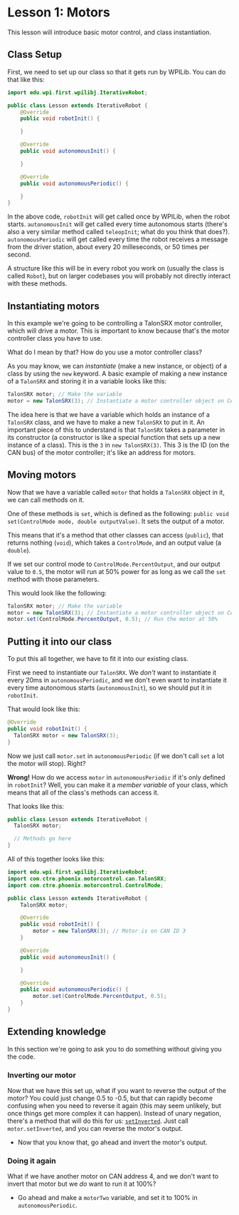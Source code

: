 # Lesson 1: Motors
This lesson will introduce basic motor control, and class instantiation.

## Class Setup
First, we need to set up our class so that it gets run by WPILib. You can do that like this:

```java
import edu.wpi.first.wpilibj.IterativeRobot;

public class Lesson extends IterativeRobot {
	@Override
	public void robotInit() {

	}

	@Override
	public void autonomousInit() {

	}

	@Override
	public void autonomousPeriodic() {

	}
}

```

In the above code, `robotInit` will get called once by WPILib, when the robot starts. `autonomousInit` will get called every time autonomous starts (there's also a very similar method called `teleopInit`; what do you think that does?). `autonomousPeriodic` will get called every time the robot receives a message from the driver station, about every 20 milleseconds, or 50 times per second.

A structure like this will be in every robot you work on (usually the class is called `Robot`), but on larger codebases you will probably not directly interact with these methods.

## Instantiating motors
In this example we're going to be controlling a TalonSRX motor controller, which will drive a motor. This is important to know because that's the motor controller class you have to use.

What do I mean by that? How do you use a motor controller class?

As you may know, we can *instantiate* (make a new instance, or object) of a class by using the `new` keyword. A basic example of making a new instance of a `TalonSRX` and storing it in a variable looks like this:

```java
TalonSRX motor; // Make the variable
motor = new TalonSRX(3); // Instantiate a motor controller object on CAN ID 3
```

The idea here is that we have a variable which holds an instance of a `TalonSRX` class, and we have to make a new `TalonSRX` to put in it. An important piece of this to understand is that `TalonSRX` takes a parameter in its constructor (a constructor is like a special function that sets up a new instance of a class). This is the `3` in `new TalonSRX(3)`. This 3 is the ID (on the CAN bus) of the motor controller; it's like an address for motors.

## Moving motors
Now that we have a variable called `motor` that holds a `TalonSRX` object in it, we can call methods on it.

One of these methods is `set`, which is defined as the following:
`public void set(ControlMode mode, double outputValue)`. It sets the output of a motor.

This means that it's a method that other classes can access (`public`), that returns nothing (`void`), which takes a `ControlMode`, and an output value (a `double`).

If we set our control mode to `ControlMode.PercentOutput`, and our output value to `0.5`, the motor will run at 50% power for as long as we call the `set` method with those parameters.

This would look like the following:
```java
TalonSRX motor; // Make the variable
motor = new TalonSRX(3); // Instantiate a motor controller object on CAN ID 3
motor.set(ControlMode.PercentOutput, 0.5); // Run the motor at 50%
```

## Putting it into our class
To put this all together, we have to fit it into our existing class.

First we need to instantiate our `TalonSRX`. We *don't* want to instantiate it every 20ms in `autonomousPeriodic`, and we don't even want to instantiate it every time autonomous starts (`autonomousInit`), so we should put it in `robotInit`.

That would look like this:
```java
@Override
public void robotInit() {
  TalonSRX motor = new TalonSRX(3);
}
```

Now we just call `motor.set` in `autonomousPeriodic` (if we don't call `set` a lot the motor will stop). Right?

**Wrong!** How do we access `motor` in `autonomousPeriodic` if it's only defined in `robotInit`? Well, you can make it a *member variable* of your class, which means that all of the class's methods can access it.

That looks like this:
```java
public class Lesson extends IterativeRobot {
  TalonSRX motor;

  // Methods go here
}
```

All of this together looks like this:
```java
import edu.wpi.first.wpilibj.IterativeRobot;
import com.ctre.phoenix.motorcontrol.can.TalonSRX;
import com.ctre.phoenix.motorcontrol.ControlMode;

public class Lesson extends IterativeRobot {
	TalonSRX motor;

	@Override
	public void robotInit() {
		motor = new TalonSRX(3); // Motor is on CAN ID 3
	}

	@Override
	public void autonomousInit() {

	}

	@Override
	public void autonomousPeriodic() {
		motor.set(ControlMode.PercentOutput, 0.5);
	}
}

```

## Extending knowledge
In this section we're going to ask you to do something without giving you the code.

### Inverting our motor
Now that we have this set up, what if you want to reverse the output of the motor? You could just change 0.5 to -0.5, but that can rapidly become confusing when you need to reverse it again (this may seem unlikely, but once things get more complex it can happen). Instead of unary negation, there's a method that will do this for us: [`setInverted`](https://www.ctr-electronics.com/downloads/api/java/html/com/ctre/phoenix/motorcontrol/can/BaseMotorController.html#setInverted-boolean-). Just call `motor.setInverted`, and you can reverse the motor's output.

 - Now that you know that, go ahead and invert the motor's output.

### Doing it again
What if we have another motor on CAN address 4, and we don't want to invert that motor but we *do* want to run it at 100%?

 - Go ahead and make a `motorTwo` variable, and set it to 100% in `autonomousPeriodic`.
